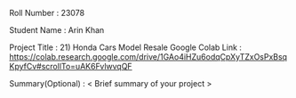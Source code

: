 Roll Number       :   23078

Student Name      :   Arin Khan

Project Title     :   21) Honda Cars Model Resale
Google Colab Link :   https://colab.research.google.com/drive/1GAo4iHZu6odqCpXyTZxOsPxBsqKpyfCv#scrollTo=uAK6FvlwvqQF

Summary(Optional) :   < Brief summary of your project >

